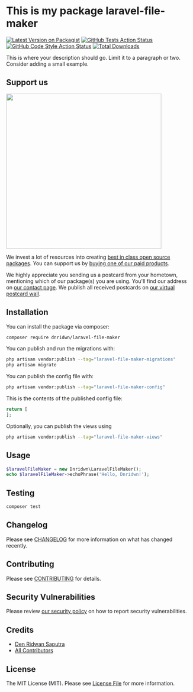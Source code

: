 # This is my package laravel-file-maker

[![Latest Version on Packagist](https://img.shields.io/packagist/v/dnridwn/laravel-file-maker.svg?style=flat-square)](https://packagist.org/packages/dnridwn/laravel-file-maker)
[![GitHub Tests Action Status](https://img.shields.io/github/actions/workflow/status/dnridwn/laravel-file-maker/run-tests.yml?branch=main&label=tests&style=flat-square)](https://github.com/dnridwn/laravel-file-maker/actions?query=workflow%3Arun-tests+branch%3Amain)
[![GitHub Code Style Action Status](https://img.shields.io/github/actions/workflow/status/dnridwn/laravel-file-maker/fix-php-code-style-issues.yml?branch=main&label=code%20style&style=flat-square)](https://github.com/dnridwn/laravel-file-maker/actions?query=workflow%3A"Fix+PHP+code+style+issues"+branch%3Amain)
[![Total Downloads](https://img.shields.io/packagist/dt/dnridwn/laravel-file-maker.svg?style=flat-square)](https://packagist.org/packages/dnridwn/laravel-file-maker)

This is where your description should go. Limit it to a paragraph or two. Consider adding a small example.

## Support us

[<img src="https://github-ads.s3.eu-central-1.amazonaws.com/laravel-file-maker.jpg?t=1" width="419px" />](https://spatie.be/github-ad-click/laravel-file-maker)

We invest a lot of resources into creating [best in class open source packages](https://spatie.be/open-source). You can support us by [buying one of our paid products](https://spatie.be/open-source/support-us).

We highly appreciate you sending us a postcard from your hometown, mentioning which of our package(s) you are using. You'll find our address on [our contact page](https://spatie.be/about-us). We publish all received postcards on [our virtual postcard wall](https://spatie.be/open-source/postcards).

## Installation

You can install the package via composer:

```bash
composer require dnridwn/laravel-file-maker
```

You can publish and run the migrations with:

```bash
php artisan vendor:publish --tag="laravel-file-maker-migrations"
php artisan migrate
```

You can publish the config file with:

```bash
php artisan vendor:publish --tag="laravel-file-maker-config"
```

This is the contents of the published config file:

```php
return [
];
```

Optionally, you can publish the views using

```bash
php artisan vendor:publish --tag="laravel-file-maker-views"
```

## Usage

```php
$laravelFileMaker = new Dnridwn\LaravelFileMaker();
echo $laravelFileMaker->echoPhrase('Hello, Dnridwn!');
```

## Testing

```bash
composer test
```

## Changelog

Please see [CHANGELOG](CHANGELOG.md) for more information on what has changed recently.

## Contributing

Please see [CONTRIBUTING](CONTRIBUTING.md) for details.

## Security Vulnerabilities

Please review [our security policy](../../security/policy) on how to report security vulnerabilities.

## Credits

- [Den Ridwan Saputra](https://github.com/dnridwn)
- [All Contributors](../../contributors)

## License

The MIT License (MIT). Please see [License File](LICENSE.md) for more information.
